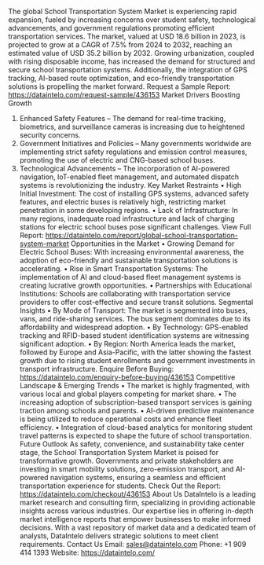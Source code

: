 The global School Transportation System Market is experiencing rapid expansion, fueled by increasing concerns over student safety, technological advancements, and government regulations promoting efficient transportation services. The market, valued at USD 18.6 billion in 2023, is projected to grow at a CAGR of 7.5% from 2024 to 2032, reaching an estimated value of USD 35.2 billion by 2032.
Growing urbanization, coupled with rising disposable income, has increased the demand for structured and secure school transportation systems. Additionally, the integration of GPS tracking, AI-based route optimization, and eco-friendly transportation solutions is propelling the market forward.
Request a Sample Report: https://dataintelo.com/request-sample/436153
Market Drivers Boosting Growth
1.	Enhanced Safety Features – The demand for real-time tracking, biometrics, and surveillance cameras is increasing due to heightened security concerns.
2.	Government Initiatives and Policies – Many governments worldwide are implementing strict safety regulations and emission control measures, promoting the use of electric and CNG-based school buses.
3.	Technological Advancements – The incorporation of AI-powered navigation, IoT-enabled fleet management, and automated dispatch systems is revolutionizing the industry.
Key Market Restraints
•	High Initial Investment: The cost of installing GPS systems, advanced safety features, and electric buses is relatively high, restricting market penetration in some developing regions.
•	Lack of Infrastructure: In many regions, inadequate road infrastructure and lack of charging stations for electric school buses pose significant challenges.
View Full Report: https://dataintelo.com/report/global-school-transportation-system-market
Opportunities in the Market
•	Growing Demand for Electric School Buses: With increasing environmental awareness, the adoption of eco-friendly and sustainable transportation solutions is accelerating.
•	Rise in Smart Transportation Systems: The implementation of AI and cloud-based fleet management systems is creating lucrative growth opportunities.
•	Partnerships with Educational Institutions: Schools are collaborating with transportation service providers to offer cost-effective and secure transit solutions.
Segmental Insights
•	By Mode of Transport: The market is segmented into buses, vans, and ride-sharing services. The bus segment dominates due to its affordability and widespread adoption.
•	By Technology: GPS-enabled tracking and RFID-based student identification systems are witnessing significant adoption.
•	By Region: North America leads the market, followed by Europe and Asia-Pacific, with the latter showing the fastest growth due to rising student enrollments and government investments in transport infrastructure.
Enquire Before Buying: https://dataintelo.com/enquiry-before-buying/436153
Competitive Landscape & Emerging Trends
•	The market is highly fragmented, with various local and global players competing for market share.
•	The increasing adoption of subscription-based transport services is gaining traction among schools and parents.
•	AI-driven predictive maintenance is being utilized to reduce operational costs and enhance fleet efficiency.
•	Integration of cloud-based analytics for monitoring student travel patterns is expected to shape the future of school transportation.
Future Outlook
As safety, convenience, and sustainability take center stage, the School Transportation System Market is poised for transformative growth. Governments and private stakeholders are investing in smart mobility solutions, zero-emission transport, and AI-powered navigation systems, ensuring a seamless and efficient transportation experience for students.
Check Out the Report: https://dataintelo.com/checkout/436153
About Us
DataIntelo is a leading market research and consulting firm, specializing in providing actionable insights across various industries. Our expertise lies in offering in-depth market intelligence reports that empower businesses to make informed decisions. With a vast repository of market data and a dedicated team of analysts, DataIntelo delivers strategic solutions to meet client requirements.
Contact Us
Email: sales@dataintelo.com
Phone: +1 909 414 1393
Website: https://dataintelo.com/
